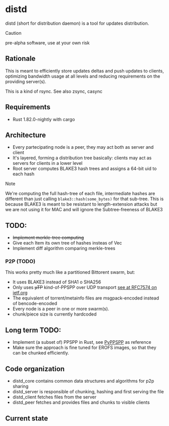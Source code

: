 # distd

distd (short for distribution daemon) is a tool for updates distribution.

> [!CAUTION]
> pre-alpha software, use at your own risk

## Rationale
This is meant to efficiently store updates deltas and push updates to clients, optimizing bandwidth usage at all levels
and reducing requirements on the providing server(s).

This is a kind of rsync.
See also zsync, casync

## Requirements
- Rust 1.82.0-nightly with cargo

## Architecture
- Every partecipating node is a peer, they may act both as server and client
- It's layered, forming a distribution tree basically: clients may act as servers for clients in a lower level
- Root server computes BLAKE3 hash trees and assigns a 64-bit uid to each hash

> [!NOTE]
> We're computing the full hash-tree of each file, intermediate hashes are different than just calling
> `blake3::hash(some_bytes)` for that sub-tree. This is because BLAKE3 is meant to be resistant to
> length-extension attacks but we are not using it for MAC and will ignore the Subtree-freeness of BLAKE3

## TODO:
- ~~Implement merkle-tree computing~~
- Give each Item its own tree of hashes insteas of Vec
- Implement diff algorithm comparing merkle-trees

### P2P (TODO)
This works pretty much like a partitioned Bittorent swarm, but:
- It uses BLAKE3 instead of SHA1 o SHA256
- Only uses ~~µTP~~ kind-of-PPSPP over UDP transport [see at RFC7574 on ietf.org](https://datatracker.ietf.org/doc/rfc7574/)
- The equivalent of torrent/metainfo files are msgpack-encoded instead of bencode-encoded
- Every node is a peer in one or more swarm(s).
- chunk/piece size is currently hardcoded

## Long term TODO:
- Implement (a subset of) PPSPP in Rust, see [PyPPSPP](https://github.com/justas-/PyPPSPP) as reference
- Make sure the approach is fine tuned for EROFS images, so that they can be chunked efficiently.

## Code organization
- distd_core contains common data structures and algorithms for p2p sharing
- distd_server is responsible of chunking, hashing and first serving the file
- distd_client fetches files from the server
- distd_peer fetches and provides files and chunks to visible clients

## Current state
